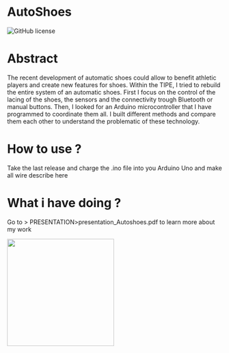 # **AutoShoes**

![GitHub license](https://img.shields.io/github/license/naoutix/AutoShoes)

# Abstract
The recent development of automatic shoes could allow to benefit athletic players and create new features for shoes. Within the TIPE, I tried to rebuild the entire system of an automatic shoes. First I focus on the control of the lacing of the shoes, the sensors and the connectivity trough Bluetooth or manual buttons. Then, I looked for an Arduino microcontroller that I have programmed to coordinate them all. I built different methods and compare them each other to understand the problematic of these technology. 

# How to use ?
Take the last release and charge the .ino file into you Arduino Uno and make all wire describe here

# What i have doing ?
Go to > PRESENTATION>presentation_Autoshoes.pdf to learn more about my work

<img src="PRESENTATION/Photo/IMG_20190604_213209.jpg" width ="250"/>
